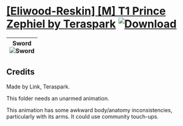 # [\[Eliwood-Reskin\] \[M\] T1 Prince Zephiel by Teraspark](./) [![Download](https://img.shields.io/badge/Download--red?style=social&logo=github)](https://minhaskamal.github.io/DownGit/#/home?url=https://github.com/Klokinator/FE-Repo/tree/main/Battle%20Animations%2FLords%20-%20FE6%2C%20FE7%20Types%2F%5BEliwood-Reskin%5D%20%5BM%5D%20T1%20Prince%20Zephiel%20by%20Teraspark)

| <b>Sword</b><br/><img alt="Sword" src="https://git.io/JnODm"/> |
| :---: |

## Credits

Made by Link, Teraspark.

This folder needs an unarmed animation.

This animation has some awkward body/anatomy inconsistencies, particularly with its arms. It could use community touch-ups.

